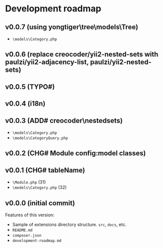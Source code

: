 # Development roadmap

## v0.0.7 (using yongtiger\tree\models\Tree)

* `\models\Category.php`


## v0.0.6 (replace creocoder/yii2-nested-sets with paulzi/yii2-adjacency-list, paulzi/yii2-nested-sets)


## v0.0.5 (TYPO#)


## v0.0.4 (i18n)


## v0.0.3 (ADD# creocoder\nestedsets)

* `\models\Category.php`
* `\models\CategoryQuery.php`


## v0.0.2 (CHG# Module config:model classes)


## v0.0.1 (CHG# tableName)

* `\Module.php` (31)
* `\models\Category.php` (32)


## v0.0.0 (initial commit)

Features of this version:

* Sample of extensions directory structure. `src`, `docs`, etc.
* `README.md`
* `composer.json`
* `development-roadmap.md`

